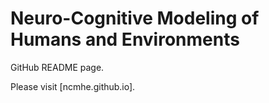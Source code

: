 # Neuro-Cognitive Modeling of Humans and Environments

GitHub README page.

Please visit [ncmhe.github.io].
